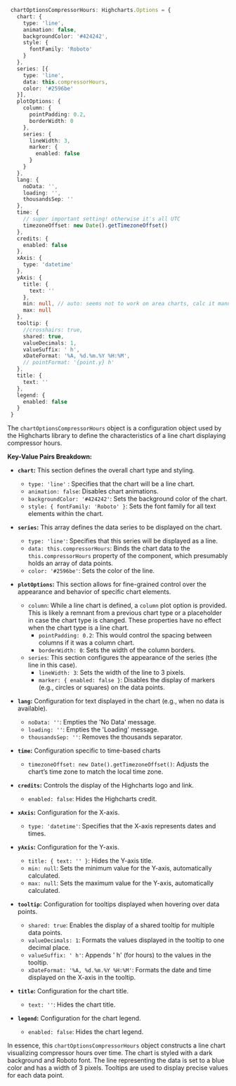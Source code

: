 ```typescript
 chartOptionsCompressorHours: Highcharts.Options = {
   chart: {
     type: 'line',
     animation: false,
     backgroundColor: '#424242',
     style: {
       fontFamily: 'Roboto'
     }
   },
   series: [{
     type: 'line',
     data: this.compressorHours,
     color: '#2596be'
   }],
   plotOptions: {
     column: {
       pointPadding: 0.2,
       borderWidth: 0
     },
     series: {
       lineWidth: 3,
       marker: {
         enabled: false
       }
     }
   },
   lang: {
     noData: '',
     loading: '',
     thousandsSep: ''
   },
   time: {
     // super important setting! otherwise it's all UTC
     timezoneOffset: new Date().getTimezoneOffset()
   },
   credits: {
     enabled: false
   },
   xAxis: {
     type: 'datetime'
   },
   yAxis: {
     title: {
       text: ''
     },
     min: null, // auto: seems not to work on area charts, calc it manually
     max: null
   },
   tooltip: {
     //crosshairs: true,
     shared: true,
     valueDecimals: 1,
     valueSuffix: ' h',
     xDateFormat: '%A, %d.%m.%Y %H:%M',
     // pointFormat: '{point.y} h'
   },
   title: {
     text: ''
   },
   legend: {
     enabled: false
   }
 }
```

The `chartOptionsCompressorHours` object is a configuration object used by the Highcharts library to define the characteristics of a line chart displaying compressor hours.

**Key-Value Pairs Breakdown:**

*   **`chart`:**  This section defines the overall chart type and styling.
    *   `type: 'line'` : Specifies that the chart will be a line chart.
    *   `animation: false`: Disables chart animations.
    *   `backgroundColor: '#424242'`: Sets the background color of the chart.
    *   `style: { fontFamily: 'Roboto' }`: Sets the font family for all text elements within the chart.

*   **`series`:** This array defines the data series to be displayed on the chart.
    *   `type: 'line'`: Specifies that this series will be displayed as a line.
    *   `data: this.compressorHours`:  Binds the chart data to the `this.compressorHours` property of the component, which presumably holds an array of data points.
    *   `color: '#2596be'`: Sets the color of the line.

*   **`plotOptions`:** This section allows for fine-grained control over the appearance and behavior of specific chart elements.
    *   `column`: While a line chart is defined, a `column` plot option is provided. This is likely a remnant from a previous chart type or a placeholder in case the chart type is changed. These properties have no effect when the chart type is a line chart.
        *   `pointPadding: 0.2`: This would control the spacing between columns if it was a column chart.
        *   `borderWidth: 0`: Sets the width of the column borders.
    *   `series`: This section configures the appearance of the series (the line in this case).
        *   `lineWidth: 3`: Sets the width of the line to 3 pixels.
        *   `marker: { enabled: false }`:  Disables the display of markers (e.g., circles or squares) on the data points.

*   **`lang`:**  Configuration for text displayed in the chart (e.g., when no data is available).
    *   `noData: ''`: Empties the 'No Data' message.
    *   `loading: ''`: Empties the 'Loading' message.
    *   `thousandsSep: ''`: Removes the thousands separator.

*   **`time`:** Configuration specific to time-based charts
    *   `timezoneOffset: new Date().getTimezoneOffset()`: Adjusts the chart’s time zone to match the local time zone.

*   **`credits`:** Controls the display of the Highcharts logo and link.
    *   `enabled: false`: Hides the Highcharts credit.

*   **`xAxis`:** Configuration for the X-axis.
    *   `type: 'datetime'`: Specifies that the X-axis represents dates and times.

*   **`yAxis`:** Configuration for the Y-axis.
    *   `title: { text: '' }`: Hides the Y-axis title.
    *   `min: null`: Sets the minimum value for the Y-axis, automatically calculated.
    *   `max: null`: Sets the maximum value for the Y-axis, automatically calculated.

*   **`tooltip`:** Configuration for tooltips displayed when hovering over data points.
    *   `shared: true`: Enables the display of a shared tooltip for multiple data points.
    *   `valueDecimals: 1`: Formats the values displayed in the tooltip to one decimal place.
    *   `valueSuffix: ' h'`: Appends ' h' (for hours) to the values in the tooltip.
    *   `xDateFormat: '%A, %d.%m.%Y %H:%M'`: Formats the date and time displayed on the X-axis in the tooltip.

*   **`title`:** Configuration for the chart title.
    *   `text: ''`: Hides the chart title.

*   **`legend`:** Configuration for the chart legend.
    *   `enabled: false`: Hides the chart legend.

In essence, this `chartOptionsCompressorHours` object constructs a line chart visualizing compressor hours over time. The chart is styled with a dark background and Roboto font. The line representing the data is set to a blue color and has a width of 3 pixels.  Tooltips are used to display precise values for each data point.